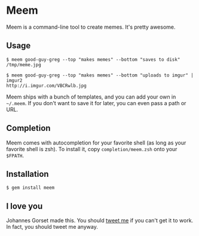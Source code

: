 # Meem

Meem is a command-line tool to create memes. It's pretty awesome.

## Usage

    $ meem good-guy-greg --top "makes memes" --bottom "saves to disk"
    /tmp/meme.jpg

    $ meem good-guy-greg --top "makes memes" --bottom "uploads to imgur" | imgur2
    http://i.imgur.com/VBCRwlb.jpg

Meem ships with a bunch of templates, and you can add your own in `~/.meem`. If you don't want to save
it for later, you can even pass a path or URL.

## Completion

Meem comes with autocompletion for your favorite shell (as long as your favorite shell is zsh). To install it,
copy `completion/meem.zsh` onto your `$FPATH`.

## Installation

    $ gem install meem

## I love you

Johannes Gorset made this. You should [tweet me](https://twitter.com/jgorset) if you can't get it to
work. In fact, you should tweet me anyway.
